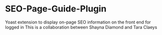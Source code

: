 # SEO-Page-Guide-Plugin
Yoast extension to display on-page SEO information on the front end for logged in 
This is a collaboration between Shayna Diamond and Tara Claeys



